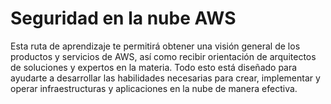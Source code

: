 # Seguridad en la nube AWS
Esta ruta de aprendizaje te permitirá obtener una visión general de los productos y servicios de AWS, así como recibir orientación de arquitectos de soluciones y expertos en la materia. Todo esto está diseñado para ayudarte a desarrollar las habilidades necesarias para crear, implementar y operar infraestructuras y aplicaciones en la nube de manera efectiva.

